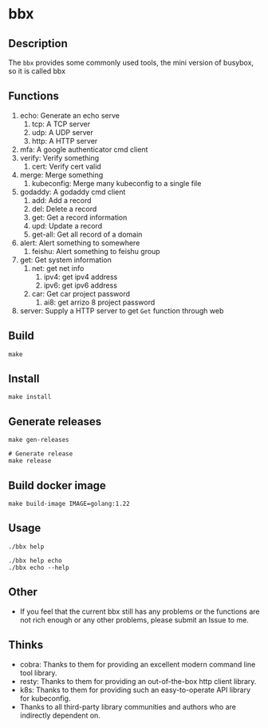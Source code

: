 # bbx

## Description
The `bbx` provides some commonly used tools, the mini version of busybox, so it is called bbx

## Functions
1. echo: Generate an echo serve
   1. tcp: A TCP server
   2. udp: A UDP server
   3. http: A HTTP server
2. mfa: A google authenticator cmd client
3. verify: Verify something
   1. cert: Verify cert valid
4. merge: Merge something
   1. kubeconfig: Merge many kubeconfig to a single file
5. godaddy: A godaddy cmd client
   1. add: Add a record
   2. del: Delete a record
   3. get: Get a record information
   4. upd: Update a record
   5. get-all: Get all record of a domain
6. alert: Alert something to somewhere
   1. feishu: Alert something to feishu group
7. get: Get system information
   1. net: get net info
      1. ipv4: get ipv4 address
      2. ipv6: get ipv6 address
   2. car: Get car project password
      1. ai8: get arrizo 8 project password
8. server: Supply a HTTP server to get `Get` function through web


## Build
```shell
make
```
  
## Install
```shell 
make install
```
  
## Generate releases
```shell
make gen-releases

# Generate release
make release
```

## Build docker image
```shell
make build-image IMAGE=golang:1.22
```

## Usage
```shell
./bbx help

./bbx help echo
./bbx echo --help
```

## Other
- If you feel that the current bbx still has any problems or the functions are not rich enough or any other problems, please submit an Issue to me.


## Thinks
- cobra: Thanks to them for providing an excellent modern command line tool library.
- resty: Thanks to them for providing an out-of-the-box http client library.
- k8s: Thanks to them for providing such an easy-to-operate API library for kubeconfig.
- Thanks to all third-party library communities and authors who are indirectly dependent on.